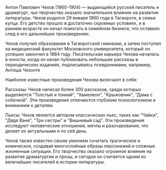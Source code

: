 Антон Павлович Чехов (1860-1904) — выдающийся русский писатель и драматург, чье творчество оказало значительное влияние на развитие литературы. Чехов родился 29 января 1860 года в Таганроге, в семье купца. Его детство прошло в достаточно скромных условиях, и в раннем возрасте он начал помогать в семейном бизнесе, что оставило след в его дальнейших произведениях.

Чехов получил образование в Таганрогской гимназии, а затем поступил на медицинский факультет Московского университета, который он успешно закончил в 1884 году. Писательская карьера Чехова началась в юности, когда он начал публиковать небольшие рассказы в периодических изданиях, подписываясь псевдонимами, например, Антоша Чехонте

Наиболее известные произведения Чехова включают в себя:

Рассказы: Чехов написал более 300 рассказов, среди которых выделяются "Толстый и тонкий", "Хамелеон", "Крыжовник", "Дама с собачкой". Эти произведения отличаются глубоким психологизмом и вниманием к деталям.

Пьесы: Чехов является автором классических пьес, таких как "Чайка", "Дядя Ваня", "Три сестры" и "Вишневый сад". Эти произведения исследуют человеческие отношения, мечты и разочарования, что делает их актуальными и по сей день.

Чехов также известен своим умением сочетать трагическое и комическое, создавая многослойные образы персонажей и сложные жизненные ситуации. Его творчество оказало огромное влияние на развитие драматургии и прозы, и сегодня он считается одним из величайших писателей в истории литературы.
